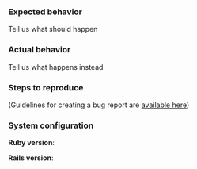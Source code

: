 ### Expected behavior
Tell us what should happen

### Actual behavior
Tell us what happens instead

### Steps to reproduce

(Guidelines for creating a bug report are [available here](https://github.com/jonhue/amp-html/wiki/Bug-reports))

### System configuration

**Ruby version**:

**Rails version**:
